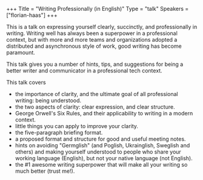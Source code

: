 +++
Title = "Writing Professionally (in English)"
Type = "talk"
Speakers = ["florian-haas"]
+++

This is a talk on expressing yourself clearly, succinctly, and professionally in writing. Writing well has always been a superpower in a professional context, but with more and more teams and organizations adopted a distributed and asynchronous style of work, good writing has become paramount.

This talk gives you a number of hints, tips, and suggestions for being a better writer and communicator in a professional tech context.

This talk covers

* the importance of clarity, and the ultimate goal of all professional writing: being understood.
* the two aspects of clarity: clear expression, and clear structure.
* George Orwell's Six Rules, and their applicability to writing in a modern context. 
* little things you can apply to improve your clarity.
* the five-paragraph briefing format.
* a proposed format and structure for good and useful meeting notes.
* hints on avoiding "Germglish" (and Poglish, Ukrainglish, Sweglish and others) and making yourself understood to people who share your working language (English), but not your native language (not English).
* the #1 awesome writing superpower that will make all your writing so much better (trust me!).

